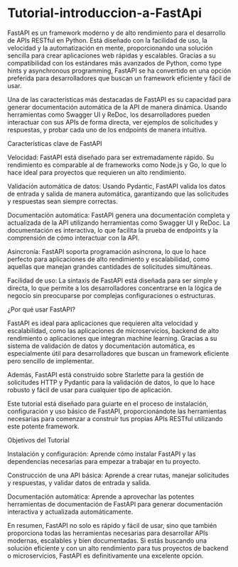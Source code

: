 # Tutorial-introduccion-a-FastApi

FastAPI es un framework moderno y de alto rendimiento para el desarrollo de APIs RESTful en Python. Está diseñado con la facilidad de uso, la velocidad y la automatización en mente, proporcionando una solución sencilla para crear aplicaciones web rápidas y escalables. Gracias a su compatibilidad con los estándares más avanzados de Python, como type hints y asynchronous programming, FastAPI se ha convertido en una opción preferida para desarrolladores que buscan un framework eficiente y fácil de usar.

Una de las características más destacadas de FastAPI es su capacidad para generar documentación automática de la API de manera dinámica. Usando herramientas como Swagger UI y ReDoc, los desarrolladores pueden interactuar con sus APIs de forma directa, ver ejemplos de solicitudes y respuestas, y probar cada uno de los endpoints de manera intuitiva.

Características clave de FastAPI

Velocidad: FastAPI está diseñado para ser extremadamente rápido. Su rendimiento es comparable al de frameworks como Node.js y Go, lo que lo hace ideal para proyectos que requieren un alto rendimiento.

Validación automática de datos: Usando Pydantic, FastAPI valida los datos de entrada y salida de manera automática, garantizando que las solicitudes y respuestas sean siempre correctas.

Documentación automática: FastAPI genera una documentación completa y actualizada de la API utilizando herramientas como Swagger UI y ReDoc. La documentación es interactiva, lo que facilita la prueba de endpoints y la comprensión de cómo interactuar con la API.

Asincronía: FastAPI soporta programación asíncrona, lo que lo hace perfecto para aplicaciones de alto rendimiento y escalabilidad, como aquellas que manejan grandes cantidades de solicitudes simultáneas.

Facilidad de uso: La sintaxis de FastAPI está diseñada para ser simple y directa, lo que permite a los desarrolladores concentrarse en la lógica de negocio sin preocuparse por complejas configuraciones o estructuras.


¿Por qué usar FastAPI?

FastAPI es ideal para aplicaciones que requieren alta velocidad y escalabilidad, como las aplicaciones de microservicios, backend de alto rendimiento o aplicaciones que integran machine learning. Gracias a su sistema de validación de datos y documentación automática, es especialmente útil para desarrolladores que buscan un framework eficiente pero sencillo de implementar.

Además, FastAPI está construido sobre Starlette para la gestión de solicitudes HTTP y Pydantic para la validación de datos, lo que lo hace robusto y fácil de usar para cualquier tipo de aplicación.

Este tutorial está diseñado para guiarte en el proceso de instalación, configuración y uso básico de FastAPI, proporcionándote las herramientas necesarias para comenzar a construir tus propias APIs RESTful utilizando este potente framework.

Objetivos del Tutorial

Instalación y configuración: Aprende cómo instalar FastAPI y las dependencias necesarias para empezar a trabajar en tu proyecto.

Construcción de una API básica: Aprende a crear rutas, manejar solicitudes y respuestas, y validar datos de entrada y salida.

Documentación automática: Aprende a aprovechar las potentes herramientas de documentación de FastAPI para generar documentación interactiva y actualizada automáticamente.

En resumen, FastAPI no solo es rápido y fácil de usar, sino que también proporciona todas las herramientas necesarias para desarrollar APIs modernas, escalables y bien documentadas. Si estás buscando una solución eficiente y con un alto rendimiento para tus proyectos de backend o microservicios, FastAPI es definitivamente una excelente opción.
